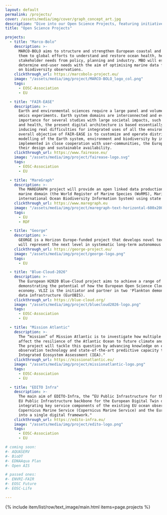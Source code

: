 ```yaml
---
layout: default
permalink: /projects/
cover: /assets/media/img/cover/graph_concept_art.jpg
description: "Dive into our Open Science Projects, featuring initiatives like Marco-Bolo and FAIR-EASE. Explore how we're revolutionizing marine and environmental data management!"
title: "Open Science Projects"

projects:
  - title: "Marco-Bolo"
    description: >-
      MARCO-BOLO aims to structure and strengthen European coastal and marine biodiversity observation capabilities, linking 
      them to global efforts to understand and restore ocean health, hence ensuring that outputs respond to explicit 
      stakeholder needs from policy, planning and industry. MBO will establish and engage with a Community of Practice to 
      determine end-user needs with the aim of optimising marine data flows, knowledge uptake, and improving governance based 
      on biodiversity observations.
    clickthrough_url: https://marcobolo-project.eu/
    image: "/assets/media/img/project/MARCO-BOLO_logo_col.png"
    tags:
      - EOSC-Association
      - EU

  - title: "FAIR-EASE"
    description: >-
      Earth and environmental sciences require a large panel and volume of data from satellite, in-situ observations, models, 
      omics experiments. Earth system domains are interconnected and even if interfaces between domains appear of primary 
      importance for several studies with large societal impacts, such as climate change, agriculture and food, human safety 
      and health, the present digital architecture is based essentially on distributed and domain-dependent data repositories 
      inducing real difficulties for integrated uses of all the environmental data. To go beyond this state-of-the-art, the 
      overall objective of FAIR-EASE is to customize and operate distributed and integrated services for observation and 
      modelling of the Earth system, environment and biodiversity by improving the TRL of their different components 
      implemented in close cooperation with user-communities, the European Open Science Cloud and research infrastructures in 
      their design and sustainable availability.
    clickthrough_url: https://www.fairease.eu/
    image: "/assets/media/img/project/fairease-logo.svg"
    tags:
      - EOSC-Association
      - EU

  - title: "MareGraph"
    description: >-
      The MAREGRAPH project will provide an open linked data production and publication of three high impact datasets in the 
      marine domain (the World Register of Marine Species (WoRMS), Marine Regions and EurOBIS (the European Node of the 
      international Ocean Biodiversity Information System) using state of the art technologies.
    clickthrough_url: https://www.maregraph.eu 
    image: "/assets/media/img/project/maregraph-text-horizontal-600x200.svg"
    tags:
      - EU
      - RDF

  - title: "George"
    description: >-
      GEORGE is a Horizon Europe-funded project that develops novel technologies to improve ocean observations. The technologies developed
      will represent the next level in systematic long-term autonomous ocean observations.
    clickthrough_url: https://george-project.eu/
    image: "/assets/media/img/project/george-logo.png"
    tags:
      - EU

  - title: "Blue-Cloud-2026"
    description: >- 
      The European H2020 Blue-Cloud project aims to achieve a range of innovative services through a practical approach, 
      demonstrating the potential of how the European Open Science Cloud (EOSC) can serve marine research and the blue 
      economy. VLIZ is the initiator and partner in two 'Plankton demonstrators' and is also involved in this project as a 
      data infrastructure (EurOBIS).
    clickthrough_url: https://blue-cloud.org/
    image: "/assets/media/img/project/bluecloud2026-logo.png"
    tags:
      - EOSC-Association
      - EU

  - title: "Mission Atlantic"
    description: >-
      The “mission” of Mission Atlantic is to investigate how multiple pressures within and across important sub-areas
      affect the resilience of the Atlantic Ocean to future climate and societal changes. 
      The project will tackle this question by advancing knowledge on ecosystem processes as well as applying new 
      observation technology and state-of-the-art predictive capacity to develop an operational regional and basin-scale 
      Integrated Ecosystem Assessment (IEA)."
    clickthrough_url: https://missionatlantic.eu/
    image: "/assets/media/img/project/missionatlantic-logo.png"
    tags:
      - EOSC-Association
      - EU

  - title: "EDITO Infra"
    description: >-
      The main aim of EDITO-Infra, the “EU Public Infrastructure for the European Digital Twin”, is to build the 
      EU Public Infrastructure backbone for the European Digital Twin of the Ocean (DTO) by upgrading, combining and 
      integrating key service components of the existing EU ocean observing, monitoring and data programmes 
      Copernicus Marine Service (Copernicus Marine Service) and the European Marine Observation and Data Network (EMODnet) 
      into a single digital framework."
    clickthrough_url: https://edito-infra.eu/
    image: "/assets/media/img/project/edito-logo.png"
    tags:
      - EOSC-Association
      - EU

# coming soon:
#- AQUASERV
#- BioDT
#- EDNAAqua Plan
#- Open AIS

# passed ones:
#- ENVRI-FAIR
#- EOSC Future
#- EOSC-Life

---
```


{% include item/list/row/text_image/main.html items=page.projects %}
